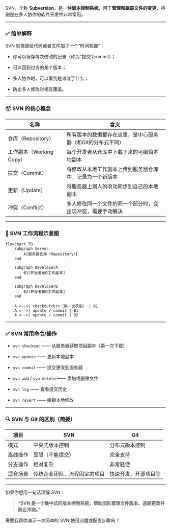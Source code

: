 SVN，全称 **Subversion**，是一种**版本控制系统**，用于**管理和跟踪文件的变更**，特别是在多人协作的软件开发中非常常用。

---

### ✅ 简单解释

SVN 就像是给代码或者文件加了一个“时间机器”：

- 你可以保存每次改动的记录（称为“提交”/commit）；
    
- 可以回到过去的某个版本；
    
- 多人协作时，可以看到是谁改了什么；
    
- 防止多人修改时相互覆盖。
    

---

### 📦 SVN 的核心概念

|名称|含义|
|---|---|
|仓库（Repository）|所有版本的数据都存在这里，是中心服务器（和Git的分布式不同）|
|工作副本（Working Copy）|每个开发者从仓库中下载下来的可编辑本地副本|
|提交（Commit）|将修改从本地工作副本上传到服务器仓库中，记录为一个新版本|
|更新（Update）|将服务器上别人的改动同步到自己的本地副本|
|冲突（Conflict）|多人修改同一个文件的同一个部分时，会出现冲突，需要手动解决|

---

### 🔁 SVN 工作流程示意图

```mermaid
flowchart TD
    subgraph Server
        A[服务器仓库（Repository）]
    end

    subgraph DeveloperA
        B1[开发者A的工作副本]
    end

    subgraph DeveloperB
        B2[开发者B的工作副本]
    end

    A <-->| checkout<br>（第一次获取） | B1
    A <-->| update / commit | B1
    A <-->| update / commit | B2
```

---

### ✅ SVN 常用命令/操作

- `svn checkout` —— 从服务器获取项目副本（第一次下载）
    
- `svn update` —— 更新本地副本
    
- `svn commit` —— 提交更改到服务器
    
- `svn add` / `svn delete` —— 添加或删除文件
    
- `svn log` —— 查看提交历史
    
- `svn revert` —— 撤销本地修改
    

---

### 🔍 SVN 与 Git 的区别（简要）

|项目|SVN|Git|
|---|---|---|
|模式|中央式版本控制|分布式版本控制|
|离线操作|受限（不能提交）|完全支持|
|分支操作|相对复杂|非常轻便|
|适合场景|传统企业团队，流程固定的项目|快速开发、开源项目等|

---

如果你想用一句话理解 SVN：

> **“SVN 是一个集中式的版本控制系统，帮助团队管理文件版本、追踪更改并防止冲突。”**

需要我帮你演示一次简单的 SVN 使用流程或配置步骤吗？